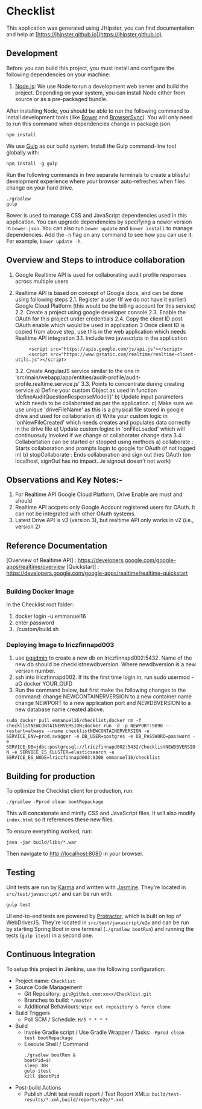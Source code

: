 # Checklist

This application was generated using JHipster, you can find documentation and help at [https://jhipster.github.io](https://jhipster.github.io).

## Development

Before you can build this project, you must install and configure the following dependencies on your machine:

1. [Node.js][]: We use Node to run a development web server and build the project.
   Depending on your system, you can install Node either from source or as a pre-packaged bundle.

After installing Node, you should be able to run the following command to install development tools (like
[Bower][] and [BrowserSync][]). You will only need to run this command when dependencies change in package.json.

    npm install

We use [Gulp][] as our build system. Install the Gulp command-line tool globally with:

    npm install -g gulp

Run the following commands in two separate terminals to create a blissful development experience where your browser
auto-refreshes when files change on your hard drive.

    ./gradlew
    gulp

Bower is used to manage CSS and JavaScript dependencies used in this application. You can upgrade dependencies by
specifying a newer version in `bower.json`. You can also run `bower update` and `bower install` to manage dependencies.
Add the `-h` flag on any command to see how you can use it. For example, `bower update -h`.

## Overview and Steps to introduce collaboration
1. Google Realtime API is used for collaborating audit profile responses across multiple users
2. Realtime API is based on concept of Google docs, and can be done using following steps
   2.1. Register a user (If we do not have it earlier) Google Cloud Platform  (this would be the billing account for this service)
   2.2. Create a project using google developer console 
   2.3. Enable the OAuth for this project under credentials
   2.4. Copy the client ID post OAuth enable which would be used in application
3 Once client ID is copied from above step, use this in the web application which needs Realtime API integration
   3.1. Include two javascripts in the application
    
            <script src="https://apis.google.com/js/api.js"></script>
            <script src="https://www.gstatic.com/realtime/realtime-client-utils.js"></script>
   3.2. Create AngularJS service similar to the one in 'src/main/webapp/app/entities/audit-profile/audit-profile.realtime.service.js'
   3.3. Points to concentrate during creating service
         a) Define your custom Object as used in function 'defineAuditQuestionResponseModel()'
         b) Update input parameters which needs to be collaborated as per the application.
         c) Make sure we use unique 'driveFileName' as this is a physical file stored in google drive and used for collaboration
         d) Write your custom logic in 'onNewFileCreated' which needs creates and populates data correctly in the drive file
         e) Update custom loginc in 'onFileLoaded' which will continuosuly invoked if we change or collaborater change data
    3.4. Collabortation can be started or stopped using methods 
         a) collaborate : Starts collaboration and prompts login to google for OAuth (if not logged in)
         b) stopCollaborate : Ends collaboration and sign out thes OAuth (on localhost, signOut has no impact...ie signout doesn't not work)


## Observations and Key Notes:-
1. For Realtime API Google Cloud Platform, Drive Enable are must and should
2. Realtime API accpets only Google Account registered users for OAuth. It can not be integrated with other OAuth systems.
3. Latest Drive API is v3 (version 3), but realtime API only works in v2 (i.e., version 2)
    
## Reference Documentation     
[Overview of Realtime API] : https://developers.google.com/google-apps/realtime/overview
[Quickstart] : https://developers.google.com/google-apps/realtime/realtime-quickstart

##

### Building Docker Image

In the Checklist root folder:

1. docker login -u emmanuel16
2. enter password
3. ./custom/build.sh 
 
### Deploying Image to lriczfinnapd003

1. use [pgadmin](https://www.pgadmin.org/download/) to create a new db on lriczfinnapd002:5432.  Name of the new db should be checklistnewdbversion.  Where newdbversion is a new version number.
2. ssh into lriczfinnapd002.  If its the first time login in, run sudo usermod -aG docker YOUR_GUID
3. Run the command below, but first make the following changes to the command: change NEWCONTAINERVERSION to a new container name change NEWPORT to a new application port and NEWDBVERSION to a new database name created above.

`sudo docker pull emmanuel16/checklist;docker rm -f checklistNEWCONTAINERVERSION;docker run -d -p NEWPORT:9090 --restart=always --name checklistNEWCONTAINERVERSION -e SERVICE_ENV=prod,swagger -e DB_USER=postgres -e DB_PASSWORD=password -e SERVICE_DB=jdbc:postgresql://lriczfinnapd002:5432/ChecklistNEWDBVERSION -e SERVICE_ES_CLUSTER=elasticsearch -e SERVICE_ES_NODE=lriczfinnapd003:9300 emmanuel16/checklist`


## Building for production

To optimize the Checklist client for production, run:

    ./gradlew -Pprod clean bootRepackage

This will concatenate and minify CSS and JavaScript files. It will also modify `index.html` so it references
these new files.

To ensure everything worked, run:

    java -jar build/libs/*.war

Then navigate to [http://localhost:8080](http://localhost:8080) in your browser.

## Testing

Unit tests are run by [Karma][] and written with [Jasmine][]. They're located in `src/test/javascript/` and can be run with:

    gulp test

UI end-to-end tests are powered by [Protractor][], which is built on top of WebDriverJS. They're located in `src/test/javascript/e2e`
and can be run by starting Spring Boot in one terminal (`./gradlew bootRun`) and running the tests (`gulp itest`) in a second one.

## Continuous Integration

To setup this project in Jenkins, use the following configuration:

* Project name: `Checklist`
* Source Code Management
    * Git Repository: `git@github.com:xxxx/Checklist.git`
    * Branches to build: `*/master`
    * Additional Behaviours: `Wipe out repository & force clone`
* Build Triggers
    * Poll SCM / Schedule: `H/5 * * * *`
* Build
    * Invoke Gradle script / Use Gradle Wrapper / Tasks: `-Pprod clean test bootRepackage`
    * Execute Shell / Command:
        ````
        ./gradlew bootRun &
        bootPid=$!
        sleep 30s
        gulp itest
        kill $bootPid
        ````
* Post-build Actions
    * Publish JUnit test result report / Test Report XMLs: `build/test-results/*.xml,build/reports/e2e/*.xml`

[JHipster]: https://jhipster.github.io/
[Node.js]: https://nodejs.org/
[Bower]: http://bower.io/
[Gulp]: http://gulpjs.com/
[BrowserSync]: http://www.browsersync.io/
[Karma]: http://karma-runner.github.io/
[Jasmine]: http://jasmine.github.io/2.0/introduction.html
[Protractor]: https://angular.github.io/protractor/
